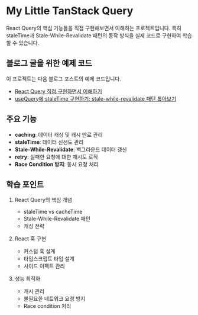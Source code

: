 # My Little TanStack Query

React Query의 핵심 기능들을 직접 구현해보면서 이해하는 프로젝트입니다. 특히 staleTime과 Stale-While-Revalidate 패턴의 동작 방식을 실제 코드로 구현하여 학습할 수 있습니다.


##  블로그 글을 위한 예제 코드

이 프로젝트는 다음 블로그 포스트의 예제 코드입니다.
- [React Query 직접 구현하면서 이해하기](https://www.reese-log.com/tanstack-query-internals-and-implementation)
- [useQuery에 staleTime 구현하기: stale-while-revalidate 패턴 톺아보기](https://www.reese-log.com/usequery-staletime-and-swr)

##  주요 기능

- **caching**: 데이터 캐싱 및 캐시 만료 관리
- **staleTime**: 데이터 신선도 관리
- **Stale-While-Revalidate**: 백그라운드 데이터 갱신
- **retry**: 실패한 요청에 대한 재시도 로직
- **Race Condition 방지**: 동시 요청 처리

##  학습 포인트

1. React Query의 핵심 개념
   - staleTime vs cacheTime
   - Stale-While-Revalidate 패턴
   - 캐싱 전략

2. React 훅 구현
   - 커스텀 훅 설계
   - 타입스크립트 타입 설계
   - 사이드 이펙트 관리

3. 성능 최적화
   - 캐시 관리
   - 불필요한 네트워크 요청 방지
   - Race condition 처리
